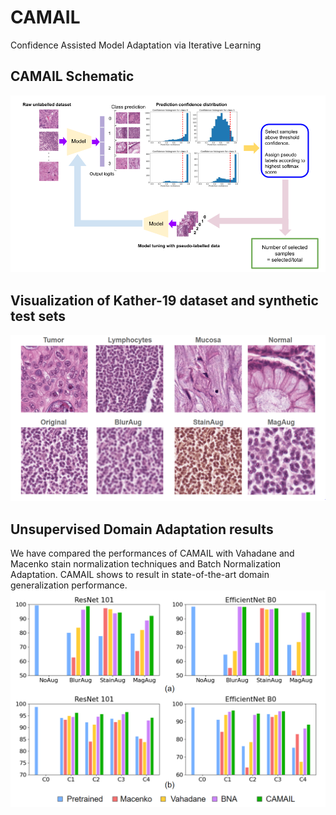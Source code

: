 # CAMAIL
Confidence Assisted Model Adaptation via Iterative Learning

## CAMAIL Schematic
![CAMAIL Schematic](./Figures/CAMAIL_schematic.png)

## Visualization of Kather-19 dataset and synthetic test sets
![Kather-19 samples](./Figures/Kather_Images.PNG)

## Unsupervised Domain Adaptation results
We have compared the performances of CAMAIL with Vahadane and Macenko stain normalization techniques and Batch Normalization Adaptation. CAMAIL shows to result in state-of-the-art domain generalization performance.
![Kather-19 samples](./Figures/ResultPlots.PNG)
